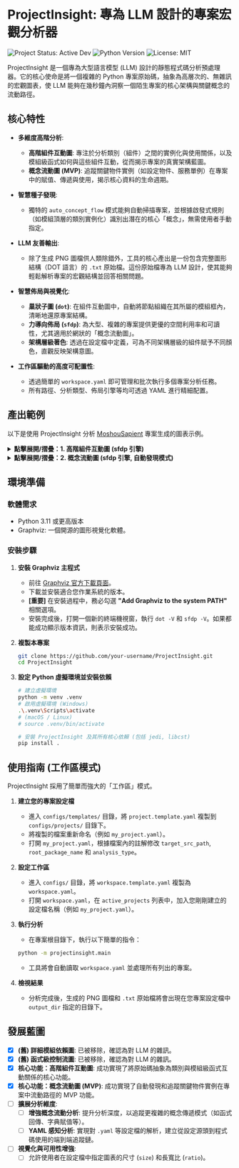 # ProjectInsight: 專為 LLM 設計的專案宏觀分析器

![Project Status: Active Dev](https://img.shields.io/badge/status-active%20development-green) ![Python Version](https://img.shields.io/badge/python-3.11+-blue) ![License: MIT](https://img.shields.io/badge/License-MIT-yellow.svg)

ProjectInsight 是一個專為大型語言模型 (LLM) 設計的靜態程式碼分析預處理器。它的核心使命是將一個複雜的 Python 專案原始碼，抽象為高層次的、無雜訊的宏觀圖表，使 LLM 能夠在幾秒鐘內洞察一個陌生專案的核心架構與關鍵概念的流動路徑。

## 核心特性

-   **多維度高階分析**:
    -   **高階組件互動圖**: 專注於分析類別（組件）之間的實例化與使用關係，以及模組級函式如何與這些組件互動，從而揭示專案的真實架構藍圖。
    -   **概念流動圖 (MVP)**: 追蹤關鍵物件實例（如設定物件、服務單例）在專案中的賦值、傳遞與使用，揭示核心資料的生命週期。

-   **智慧種子發現**:
    -   獨特的 `auto_concept_flow` 模式能夠自動掃描專案，並根據啟發式規則（如模組頂層的類別實例化）識別出潛在的核心「概念」，無需使用者手動指定。

-   **LLM 友善輸出**:
    -   除了生成 PNG 圖檔供人類除錯外，工具的核心產出是一份包含完整圖形結構（DOT 語言）的 `.txt` 原始檔。這份原始檔專為 LLM 設計，使其能夠輕鬆解析專案的宏觀結構並回答相關問題。

-   **智慧佈局與視覺化**:
    -   **巢狀子圖 (`dot`)**: 在組件互動圖中，自動將節點組織在其所屬的模組框內，清晰地還原專案結構。
    -   **力導向佈局 (`sfdp`)**: 為大型、複雜的專案提供更優的空間利用率和可讀性，尤其適用於網狀的「概念流動圖」。
    -   **架構層級著色**: 透過在設定檔中定義，可為不同架構層級的組件賦予不同顏色，直觀反映架構意圖。

-   **工作區驅動的高度可配置性**:
    -   透過簡單的 `workspace.yaml` 即可管理和批次執行多個專案分析任務。
    -   所有路徑、分析類型、佈局引擎等均可透過 YAML 進行精細配置。

## 產出範例

以下是使用 ProjectInsight 分析 [MoshouSapient](https://github.com/MortyTsai/Moshou_Sapient) 專案生成的圖表示例。

<details>
<summary><b>點擊展開/摺疊：1. 高階組件互動圖 (sfdp 引擎)</b></summary>

*這張圖展示了類別與模組級函式之間的「使用」關係，節點顏色代表其所屬的架構層級。*

<img width="2160" height="1462" alt="moshousapient_component_sfdp_component_interaction_sfdp" src="https://github.com/user-attachments/assets/9906c4f0-574e-4be6-a97f-daa97784c002" />

</details>

<details>
<summary><b>點擊展開/摺疊：2. 概念流動圖 (sfdp 引擎, 自動發現模式)</b></summary>

*這張圖展示了工具自動發現的核心概念（如 `settings` 物件）以及它們如何在專案中被賦值和傳遞。*

<img width="4492" height="2384" alt="moshousapient_auto_concept_flow_concept_flow_sfdp" src="https://github.com/user-attachments/assets/338a6ad1-494b-482f-b9ed-036dc10724e3" />

</details>


## 環境準備

### 軟體需求
-   Python 3.11 或更高版本
-   Graphviz: 一個開源的圖形視覺化軟體。

### 安裝步驟

1.  **安裝 Graphviz 主程式**
    -   前往 [Graphviz 官方下載頁面](https://graphviz.org/download/)。
    -   下載並安裝適合您作業系統的版本。
    -   **[重要]** 在安裝過程中，務必勾選 **"Add Graphviz to the system PATH"** 相關選項。
    -   安裝完成後，打開一個新的終端機視窗，執行 `dot -V` 和 `sfdp -V`。如果都能成功顯示版本資訊，則表示安裝成功。

2.  **複製本專案**
    ```bash
    git clone https://github.com/your-username/ProjectInsight.git
    cd ProjectInsight
    ```

3.  **設定 Python 虛擬環境並安裝依賴**
    ```bash
    # 建立虛擬環境
    python -m venv .venv
    # 啟用虛擬環境 (Windows)
    .\.venv\Scripts\activate
    # (macOS / Linux)
    # source .venv/bin/activate

    # 安裝 ProjectInsight 及其所有核心依賴 (包括 jedi, libcst)
    pip install .
    ```

## 使用指南 (工作區模式)

ProjectInsight 採用了簡單而強大的「工作區」模式。

1.  **建立您的專案設定檔**
    -   進入 `configs/templates/` 目錄，將 `project.template.yaml` 複製到 `configs/projects/` 目錄下。
    -   將複製的檔案重新命名（例如 `my_project.yaml`）。
    -   打開 `my_project.yaml`，根據檔案內的註解修改 `target_src_path`, `root_package_name` 和 `analysis_type`。

2.  **設定工作區**
    -   進入 `configs/` 目錄，將 `workspace.template.yaml` 複製為 `workspace.yaml`。
    -   打開 `workspace.yaml`，在 `active_projects` 列表中，加入您剛剛建立的設定檔名稱（例如 `my_project.yaml`）。

3.  **執行分析**
    -   在專案根目錄下，執行以下簡單的指令：
    ```bash
    python -m projectinsight.main
    ```
    -   工具將會自動讀取 `workspace.yaml` 並處理所有列出的專案。

4.  **檢視結果**
    -   分析完成後，生成的 PNG 圖檔和 `.txt` 原始檔將會出現在您專案設定檔中 `output_dir` 指定的目錄下。

## 發展藍圖

-   [x] **(舊) 詳細模組依賴圖**: 已被移除，確認為對 LLM 的雜訊。
-   [x] **(舊) 函式級控制流圖**: 已被移除，確認為對 LLM 的雜訊。
-   [x] **核心功能：高階組件互動圖**: 成功實現了將原始碼抽象為類別與模組級函式互動關係的核心功能。
-   [x] **核心功能：概念流動圖 (MVP)**: 成功實現了自動發現和追蹤關鍵物件實例在專案中流動路徑的 MVP 功能。
-   [ ] **擴展分析維度**:
    -   [ ] **增強概念流動分析**: 提升分析深度，以追蹤更複雜的概念傳遞模式（如函式回傳、字典賦值等）。
    -   [ ] **YAML 感知分析**: 實現對 `.yaml` 等設定檔的解析，建立從設定源頭到程式碼使用的端到端追蹤鏈。
-   [ ] **視覺化與可用性增強**:
    -   [ ] 允許使用者在設定檔中指定圖表的尺寸 (`size`) 和長寬比 (`ratio`)。
